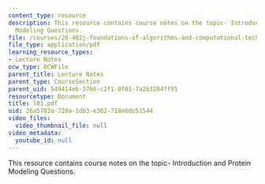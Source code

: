 ```yaml
---
content_type: resource
description: This resource contains course notes on the topic- Introduction and Protein
  Modeling Questions.
file: /courses/20-482j-foundations-of-algorithms-and-computational-techniques-in-systems-biology-spring-2006/26a5783a728a1db3e302718e6dc51544_l01.pdf
file_type: application/pdf
learning_resource_types:
- Lecture Notes
ocw_type: OCWFile
parent_title: Lecture Notes
parent_type: CourseSection
parent_uid: 549414eb-3766-c2f1-0f01-7a2b3284ff91
resourcetype: Document
title: l01.pdf
uid: 26a5783a-728a-1db3-e302-718e6dc51544
video_files:
  video_thumbnail_file: null
video_metadata:
  youtube_id: null
---
```

This resource contains course notes on the topic- Introduction and Protein Modeling Questions.

